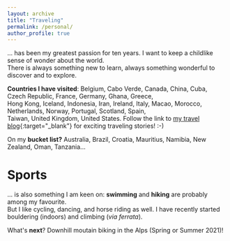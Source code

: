 ```yaml
---
layout: archive
title: "Traveling"
permalink: /personal/
author_profile: true
---
```


... has been my greatest passion for ten years. I want to keep a childlike sense of wonder about the world. <br />
There is always something new to learn, always something wonderful to discover and to explore.

**Countries I have visited**: Belgium, Cabo Verde, Canada, China, Cuba, Czech Republic, France, Germany, Ghana, Greece, <br />
Hong Kong, Iceland, Indonesia, Iran, Ireland, Italy, Macao, Morocco, Netherlands, Norway, Portugal, Scotland, Spain, <br />
Taiwan, United Kingdom, United States. Follow the link to [my travel blog](https://www.myatlas.com/LuLvk/){:target="_blank"} for exciting traveling stories! :-)

On my **bucket list?** Australia, Brazil, Croatia, Mauritius, Namibia, New Zealand, Oman, Tanzania...


Sports
====

... is also something I am keen on: **swimming** and **hiking** are probably among my favourite. <br />
But I like cycling, dancing, and horse riding as well. I have recently started bouldering (indoors) and climbing (_via ferrata_).

What's **next**? Downhill moutain biking in the Alps (Spring or Summer 2021)!
